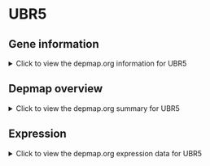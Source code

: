 <h1>UBR5</h1>

<h2>Gene information</h2>
<details>
  <summary>Click to view the depmap.org information for UBR5</summary>
  <p><a href="https://depmap.org/portal/gene/UBR5?tab=about" target="_BLANK">Open page in a new tab...</a></p>
  <iframe src="https://depmap.org/portal/gene/UBR5?tab=about" style="border:none;width:100%;height:800px"></iframe>
</details>

<h2>Depmap overview</h2>
<details>
  <summary>Click to view the depmap.org summary for UBR5</summary>
  <p><a href="https://depmap.org/portal/gene/UBR5?tab=overview" target="_BLANK">Open page in a new tab...</a></p>
  <iframe src="https://depmap.org/portal/gene/UBR5?tab=overview" style="border:none;width:100%;height:800px"></iframe>
</details>

<h2>Expression</h2>
<details>
  <summary>Click to view the depmap.org expression data for UBR5</summary>
  <p><a href="https://depmap.org/portal/gene/UBR5?tab=characterization" target="_BLANK">Open page in a new tab...</a></p>
  <iframe src="https://depmap.org/portal/gene/UBR5?tab=characterization" style="border:none;width:100%;height:800px"></iframe>
</details>


<!--
<h2>Reactome Pathway diagram</h2>
<details>
  <summary>Click to view the Reactome pathway for UBR5</summary>
  <p><a href="PURL" target="_BLANK">Open page in a new tab...</a></p>
  PNAME
</details>
-->


